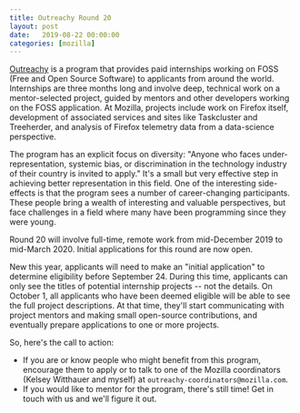 ```yaml
---
title: Outreachy Round 20
layout: post
date:   2019-08-22 00:00:00
categories: [mozilla]
---
```


[Outreachy](https://www.outreachy.org/) is a program that provides paid internships working on FOSS (Free and Open Source Software) to applicants from around the world.
Internships are three months long and involve deep, technical work on a mentor-selected project, guided by mentors and other developers working on the FOSS application.
At Mozilla, projects include work on Firefox itself, development of associated services and sites like Taskcluster and Treeherder, and analysis of Firefox telemetry data from a data-science perspective.

The program has an explicit focus on diversity: "Anyone who faces under-representation, systemic bias, or discrimination in the technology industry of their country is invited to apply."
It's a small but very effective step in achieving better representation in this field.
One of the interesting side-effects is that the program sees a number of career-changing participants.
These people bring a wealth of interesting and valuable perspectives, but face challenges in a field where many have been programming since they were young.

Round 20 will involve full-time, remote work from mid-December 2019 to mid-March 2020.
Initial applications for this round are now open.

New this year, applicants will need to make an "initial application" to determine eligibility before September 24.
During this time, applicants can only see the titles of potential internship projects -- not the details.
On October 1, all applicants who have been deemed eligible will be able to see the full project descriptions.
At that time, they'll start communicating with project mentors and making small open-source contributions, and eventually prepare applications to one or more projects.

So, here's the call to action:
 * If you are or know people who might benefit from this program, encourage them to apply or to talk to one of the Mozilla coordinators (Kelsey Witthauer and myself) at `outreachy-coordinators@mozilla.com`.
 * If you would like to mentor for the program, there's still time!  Get in touch with us and we'll figure it out.

